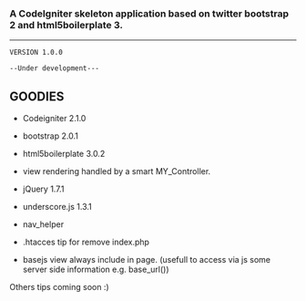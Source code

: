 ### A CodeIgniter skeleton application based on twitter bootstrap 2 and html5boilerplate 3.
---------------------------------------------------
	VERSION 1.0.0

	--Under development---

GOODIES
-------------------
* Codeigniter 2.1.0
* bootstrap 2.0.1
* html5boilerplate 3.0.2

* view rendering handled by a smart MY_Controller.
* jQuery 1.7.1
* underscore.js 1.3.1
* nav_helper
* .htacces tip for remove index.php
* basejs view always include in page. (usefull to access via js some server side information e.g. base_url())

Others tips coming soon :)
